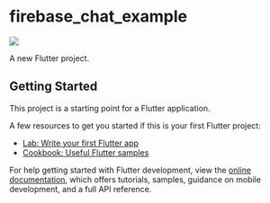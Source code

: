 # firebase_chat_example


<img src="{[BadgeURLHere](https://img.shields.io/badge/LINKEDIN?style=flat&logo=linkedin&link=https%3A%2F%2Fwww.linkedin.com%2Fin%2Fcan-kankaya-738518158%2F)}" />



A new Flutter project.

## Getting Started

This project is a starting point for a Flutter application.

A few resources to get you started if this is your first Flutter project:

- [Lab: Write your first Flutter app](https://docs.flutter.dev/get-started/codelab)
- [Cookbook: Useful Flutter samples](https://docs.flutter.dev/cookbook)

For help getting started with Flutter development, view the
[online documentation](https://docs.flutter.dev/), which offers tutorials,
samples, guidance on mobile development, and a full API reference.
